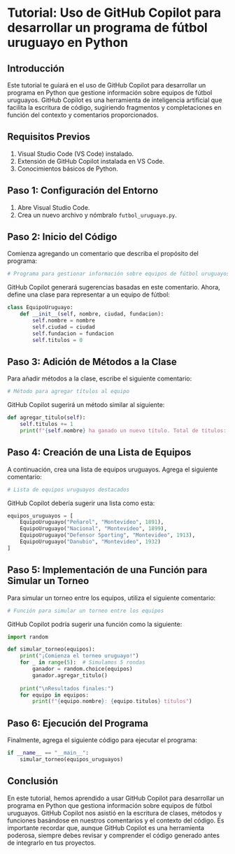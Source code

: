 # Tutorial: Uso de GitHub Copilot para desarrollar un programa de fútbol uruguayo en Python

## Introducción

Este tutorial te guiará en el uso de GitHub Copilot para desarrollar un programa en Python que gestione información sobre equipos de fútbol uruguayos. GitHub Copilot es una herramienta de inteligencia artificial que facilita la escritura de código, sugiriendo fragmentos y completaciones en función del contexto y comentarios proporcionados.

## Requisitos Previos

1. Visual Studio Code (VS Code) instalado.
2. Extensión de GitHub Copilot instalada en VS Code.
3. Conocimientos básicos de Python.

## Paso 1: Configuración del Entorno

1. Abre Visual Studio Code.
2. Crea un nuevo archivo y nómbralo `futbol_uruguayo.py`.

## Paso 2: Inicio del Código

Comienza agregando un comentario que describa el propósito del programa:

```python
# Programa para gestionar información sobre equipos de fútbol uruguayos
```

GitHub Copilot generará sugerencias basadas en este comentario. Ahora, define una clase para representar a un equipo de fútbol:

```python
class EquipoUruguayo:
    def __init__(self, nombre, ciudad, fundacion):
        self.nombre = nombre
        self.ciudad = ciudad
        self.fundacion = fundacion
        self.titulos = 0
```

## Paso 3: Adición de Métodos a la Clase

Para añadir métodos a la clase, escribe el siguiente comentario:

```python
# Método para agregar títulos al equipo
```

GitHub Copilot sugerirá un método similar al siguiente:

```python
def agregar_titulo(self):
    self.titulos += 1
    print(f"{self.nombre} ha ganado un nuevo título. Total de títulos: {self.titulos}")
```

## Paso 4: Creación de una Lista de Equipos

A continuación, crea una lista de equipos uruguayos. Agrega el siguiente comentario:

```python
# Lista de equipos uruguayos destacados
```

GitHub Copilot debería sugerir una lista como esta:

```python
equipos_uruguayos = [
    EquipoUruguayo("Peñarol", "Montevideo", 1891),
    EquipoUruguayo("Nacional", "Montevideo", 1899),
    EquipoUruguayo("Defensor Sporting", "Montevideo", 1913),
    EquipoUruguayo("Danubio", "Montevideo", 1932)
]
```

## Paso 5: Implementación de una Función para Simular un Torneo

Para simular un torneo entre los equipos, utiliza el siguiente comentario:

```python
# Función para simular un torneo entre los equipos
```

GitHub Copilot podría sugerir una función como la siguiente:

```python
import random

def simular_torneo(equipos):
    print("¡Comienza el torneo uruguayo!")
    for _ in range(5):  # Simulamos 5 rondas
        ganador = random.choice(equipos)
        ganador.agregar_titulo()
    
    print("\nResultados finales:")
    for equipo in equipos:
        print(f"{equipo.nombre}: {equipo.titulos} títulos")
```

## Paso 6: Ejecución del Programa

Finalmente, agrega el siguiente código para ejecutar el programa:

```python
if __name__ == "__main__":
    simular_torneo(equipos_uruguayos)
```

## Conclusión

En este tutorial, hemos aprendido a usar GitHub Copilot para desarrollar un programa en Python que gestiona información sobre equipos de fútbol uruguayos. GitHub Copilot nos asistió en la escritura de clases, métodos y funciones basándose en nuestros comentarios y el contexto del código.
Es importante recordar que, aunque GitHub Copilot es una herramienta poderosa, siempre debes revisar y comprender el código generado antes de integrarlo en tus proyectos.

